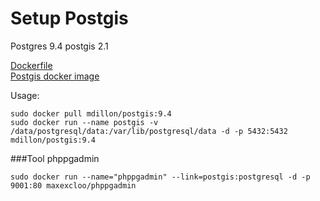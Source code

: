 Setup Postgis
===

Postgres 9.4
postgis 2.1

[Dockerfile](https://github.com/appropriate/docker-postgis/tree/master/9.4-2.1)      
[Postgis docker image](https://registry.hub.docker.com/u/mdillon/postgis/)

Usage:
```shell
sudo docker pull mdillon/postgis:9.4
sudo docker run --name postgis -v /data/postgresql/data:/var/lib/postgresql/data -d -p 5432:5432 mdillon/postgis:9.4
```

###Tool phppgadmin
```
sudo docker run --name="phppgadmin" --link=postgis:postgresql -d -p 9001:80 maxexcloo/phppgadmin
```
